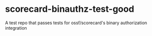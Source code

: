 # scorecard-binauthz-test-good
A test repo that passes tests for ossf/scorecard's binary authorization integration
